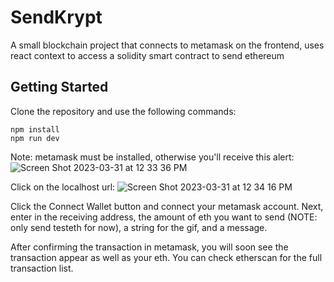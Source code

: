 # SendKrypt
A small blockchain project that connects to metamask on the frontend, uses react context to access a solidity smart contract to send ethereum 

## Getting Started
Clone the repository and use the following commands:
```
npm install
npm run dev
```
Note: metamask must be installed, otherwise you'll receive this alert:
![Screen Shot 2023-03-31 at 12 33 36 PM](https://user-images.githubusercontent.com/3720477/229178427-80017a6d-b23b-4279-91bf-892945a0e7db.png)

Click on the localhost url:
![Screen Shot 2023-03-31 at 12 34 16 PM](https://user-images.githubusercontent.com/3720477/229178597-1551b59f-7b9d-4249-b26d-be78e9ef2ae4.png)

Click the Connect Wallet button and connect your metamask account.
Next, enter in the receiving address, the amount of eth you want to send (NOTE: only send testeth for now), a string for the gif, and a message.

After confirming the transaction in metamask, you will soon see the transaction appear as well as your eth. You can check etherscan for the full transaction list.
